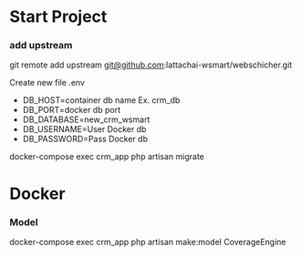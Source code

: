# Start Project
 ### add upstream
 git remote add upstream git@github.com:lattachai-wsmart/webschicher.git

Create new file .env

- DB_HOST=container db name Ex. crm_db
- DB_PORT=docker db port
- DB_DATABASE=new_crm_wsmart
- DB_USERNAME=User Docker db
- DB_PASSWORD=Pass Docker db


docker-compose exec crm_app php artisan migrate

# Docker

### Model

docker-compose exec crm_app php artisan make:model CoverageEngine
